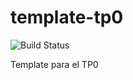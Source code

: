 # template-tp0
![Build Status](https://travis-ci.org/recheconea/template-tp0.svg?branch=master)

Template para el TP0
